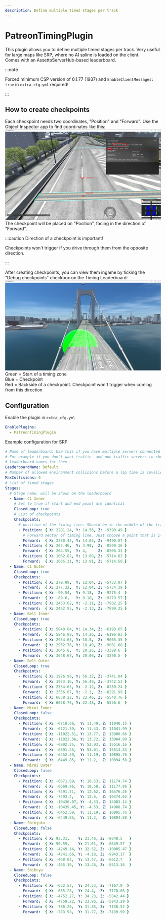 ```yaml
---
description: Define multiple timed stages per track
---
```


# PatreonTimingPlugin
This plugin allows you to define multiple timed stages per track. Very useful for large maps like SRP, where no AI spline is loaded on the client.  
Comes with an AssettoServerHub-based leaderboard.

:::note

Forced minimum CSP version of 0.1.77 (1937) and `EnableClientMessages: true` in `extra_cfg.yml` required!

:::

## How to create checkpoints
Each checkpoint needs two coordinates, "Position" and "Forward". Use the Object Inspector app to find coordinates like this:  
![](./assets/timing_checkpoints.png)  
The checkpoint will be placed on "Position", facing in the direction of "Forward".  

:::caution Direction of a checkpoint is important!

Checkpoints won't trigger if you drive through them from the opposite direction.

:::

After creating checkpoints, you can view them ingame by ticking the "Debug checkpoints" checkbox on the Timing Leaderboard:
![](./assets/debug_checkpoints.png)
Green = Start of a timing zone  
Blue = Checkpoint  
Red = Backside of a checkpoint. Checkpoint won't trigger when coming from this direction  

## Configuration
Enable the plugin in `extra_cfg.yml`
```yaml title="extra_cfg.yml"
EnablePlugins:
  - PatreonTimingPlugin
```
Example configuration for SRP
```yaml title="plugin_patreon_timing_cfg.yml"
# Name of leaderboard. Use this if you have multiple servers connected to the hub and want them to have different leaderboards.
# For example if you don't want traffic- and non-traffic servers to show on the same leaderboard, just use different
# leaderboard names for them.
LeaderboardName: Default
# Number of allowed environment collisions before a lap time is invalidated. Set to -1 for unlimited collisions.
MaxCollisions: 0
# List of timed stages
Stages:
  # Stage name, will be shown on the leaderboard
  - Name: C1 Inner
    # Set to true if start and end point are identical
    ClosedLoop: true
    # List of checkpoints
    Checkpoints:
      # position of the timing line. Should be in the middle of the track
      - Position: { X: 2281.24, Y: 14.56, Z: -9398.49 }
        # Forward vector of timing line. Just choose a point that is 1-2m in the direction of travel of the timing line
        Forward:  { X: 2280.43, Y: 14.63, Z: -9400.87 }
      - Position: { X: 262.46,  Y: 3.98,  Z: -8509.16 }
        Forward:  { X: 264.55,  Y: 4,     Z: -8506.33 }
      - Position: { X: 1062.82, Y: 13.89, Z: -5714.83 }
        Forward:  { X: 1065.31, Y: 13.91, Z: -5714.58 }
  - Name: C1 Outer
    ClosedLoop: true
    Checkpoints:
      - Position: { X: 279.99,  Y: 12.04, Z: -5733.97 }
        Forward:  { X: 277.32,  Y: 12.04, Z: -5734.39 }
      - Position: { X: -90.54,  Y: 9.18,  Z: -9275.4  }
        Forward:  { X: -89.6,   Y: 9.18,  Z: -9279.57 }
      - Position: { X: 2453.62, Y: -2.11, Z: -7902.25 }
        Forward:  { X: 2452.95, Y: -2.13, Z: -7899.35 }
  - Name: Belt Inner
    ClosedLoop: true
    Checkpoints:
      - Position: { X: 5848.64, Y: 14.34, Z: -6193.65 }
        Forward:  { X: 5846.08, Y: 14.26, Z: -6196.83 }
      - Position: { X: 2954.63, Y: 18.5,  Z: -9065.35 }
        Forward:  { X: 2952.76, Y: 18.49, Z: -9061.68 }
      - Position: { X: 3645.8,  Y: 20.26, Z: -3388.6  }
        Forward:  { X: 3648.67, Y: 20.06, Z: -3390.5  }
  - Name: Belt Outer
    ClosedLoop: true
    Checkpoints:
      - Position: { X: 1976.96, Y: 56.32, Z: -3741.04 }
        Forward:  { X: 1973.16, Y: 56.49, Z: -3742.53 }
      - Position: { X: 2554.65, Y: -2.12, Z: -8289.24 }
        Forward:  { X: 2556.07, Y: -2.1,  Z: -8291.99 }
      - Position: { X: 6038.22, Y: 22.46, Z: -5540.76 }
        Forward:  { X: 6038.76, Y: 22.48, Z: -5536.6  }
  - Name: Mirai Inner
    ClosedLoop: false
    Checkpoints:
      - Position: { X: -6718.66,  Y: 11.49, Z: 11040.15 }
        Forward:  { X: -6721.39,  Y: 11.43, Z: 11041.99 }
      - Position: { X: -11022.51, Y: 13.77, Z: 13900.66 }
        Forward:  { X: -11022.36, Y: 13.72, Z: 13904.99 }
      - Position: { X: -6892.25,  Y: 52.93, Z: 15516.16 }
        Forward:  { X: -6891.25,  Y: 53.01, Z: 15514.33 }
      - Position: { X: -6452.59,  Y: 11.19, Z: 10895.76 }
        Forward:  { X: -6449.85,  Y: 11.2,  Z: 10894.58 }
  - Name: Mirai Outer
    ClosedLoop: false
    Checkpoints:
      - Position: { X: -6671.69,  Y: 18.53, Z: 11174.74 }
        Forward:  { X: -6669.96,  Y: 18.58, Z: 11177.86 }
      - Position: { X: -7491.71,  Y: 12.62, Z: 16476.26 }
        Forward:  { X: -7493.4,   Y: 12.6,  Z: 16474.62 }
      - Position: { X: -10436.07, Y: -4.53, Z: 14983.14 }
        Forward:  { X: -10439.45, Y: -4.53, Z: 14980.74 }
      - Position: { X: -6452.59,  Y: 11.19, Z: 10895.76 }
        Forward:  { X: -6449.85,  Y: 11.2,  Z: 10894.58 }
  - Name: Shinjuku
    ClosedLoop: false
    Checkpoints:
      - Position: { X: 93.31,    Y: 21.46, Z: -8648.5   }
        Forward:  { X: 90.59,    Y: 21.61, Z: -8649.57  }
      - Position: { X: -4249.14, Y: 32.52, Z: -10005.47 }
        Forward:  { X: -4241.66, Y: -4.18, Z: -9943.17  }
      - Position: { X: -468.03,  Y: 13.47, Z: -8612.7   }
        Forward:  { X: -465.19,  Y: 13.46, Z: -8613.36  }
  - Name: Shibuya
    ClosedLoop: false
    Checkpoints:
      - Position: { X: -632.57,  Y: 24.53, Z: -7167.9  }
        Forward:  { X: -635.28,  Y: 24.4,  Z: -7170.08 }
      - Position: { X: -4752.27, Y: 34.23, Z: -5842.44 }
        Forward:  { X: -4759.22, Y: 23.86, Z: -5843.29 }
      - Position: { X: -786.26,  Y: 31.85, Z: -7138.52 }
        Forward:  { X: -783.98,  Y: 31.77, Z: -7139.99 }
```
